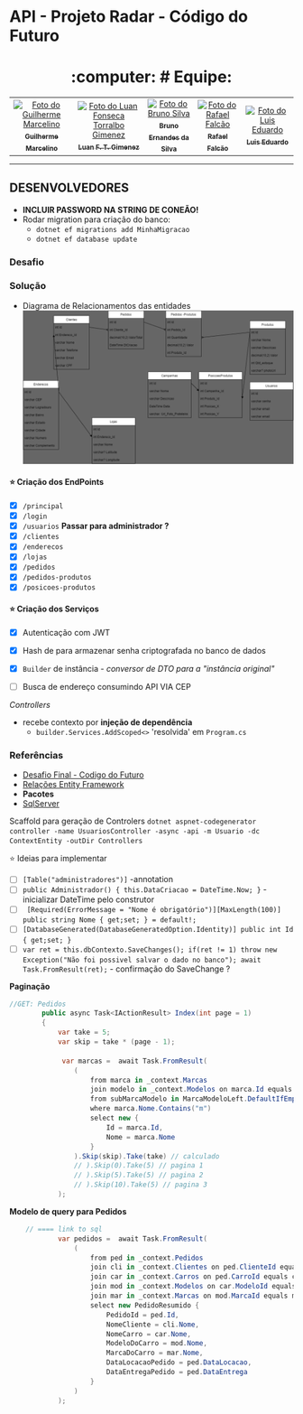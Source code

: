 # API - Projeto Radar - Código do Futuro

<div align="center">

<h1> :computer: # Equipe: </h1>

</div>

<table align="center">
  <tr>
    <td align="center">
      <a href="https://github.com/GuiHSM">
        <img src="https://avatars.githubusercontent.com/u/18469074?v=4" width="100px;" alt="Foto do Guilherme Marcelino"/><br>
        <sub>
          <b>Guilherme Marcelino</b>
        </sub>
      </a>
    </td>
    <td align="center">
      <a href="https://github.com/Luanftg">
        <img src="https://avatars.githubusercontent.com/u/51548623?v=4" width="100px;" alt="Foto do Luan Fonseca Torralbo Gimenez"/><br>
        <sub>
          <b>Luan F. T. Gimenez</b>
        </sub>
      </a>
    </td>
    <td align="center">
      <a href="https://github.com/bruno-esilva">
        <img src="https://avatars.githubusercontent.com/u/48297443?v=4" width="100px;" alt="Foto do Bruno Silva"/><br>
        <sub>
          <b>Bruno Ernandes da Silva</b>
        </sub>
      </a>
    </td>
    <td align="center">
      <a href="https://github.com/Rfalcao11">
        <img src="https://avatars.githubusercontent.com/u/87043908?v=4" width="100px;" alt="Foto do Rafael Falcão "/><br>
        <sub>
          <b>Rafael Falcão</b>
        </sub>
      </a>
    </td>
    <td align="center">
      <a href="https://github.com/luisedu24">
        <img src="https://avatars.githubusercontent.com/u/117494775?v=4" width="100px;" alt="Foto do Luis Eduardo "/><br>
        <sub>
          <b>Luis Eduardo</b>
        </sub>
      </a>
    </td>
    </tr>
</table>

<hr>

## DESENVOLVEDORES

- **INCLUIR PASSWORD NA STRING DE CONEÃO!**
- Rodar migration para criação do banco:
  - `dotnet ef migrations add MinhaMigracao`
  - `dotnet ef database update`

### Desafio

### Solução

- Diagrama de Relacionamentos das entidades
![Alt text](abstraction.png)

#### :star: Criação dos EndPoints

- [x] `/principal`
- [x] `/login`
- [x] `/usuarios` **Passar para administrador ?**
- [x] `/clientes`
- [x] `/enderecos`
- [x] `/lojas`
- [x] `/pedidos`
- [x] `/pedidos-produtos`
- [x] `/posicoes-produtos`

#### :star: Criação dos Serviços

- [x] Autenticação com JWT
- [x] Hash de para armazenar senha criptografada no banco de dados
- [x] `Builder` de instância - *conversor de DTO para a "instância original"*
- [ ] Busca de endereço consumindo API VIA CEP  


*Controllers*
- recebe contexto por **injeção de dependência**
  - `builder.Services.AddScoped<>` 'resolvida' em `Program.cs`

### Referências

- [Desafio Final - Codigo do Futuro](https://docs.google.com/document/d/1z0wzqAeLgMYQFg_jFOTQ1xj_BF1Byo7D/edit)
- [Relações Entity Framework](https://learn.microsoft.com/pt-br/ef/ef6/fundamentals/relationships)
- **Pacotes**
- [SqlServer](https://www.nuget.org/packages/Microsoft.EntityFrameworkCore.SqlServer)

Scaffold para geração de Controlers
`dotnet aspnet-codegenerator controller -name UsuariosController -async -api -m Usuario -dc ContextEntity -outDir Controllers`

:star: Ideias para implementar

- [ ] `[Table("administradores")]` -annotation
- [ ] `public Administrador()
    {
        this.DataCriacao = DateTime.Now;
    }` - inicializar DateTime pelo construtor
- [ ] ` [Required(ErrorMessage = "Nome é obrigatório")][MaxLength(100)]
    public string Nome { get;set; } = default!;` 
- [ ] `[DatabaseGenerated(DatabaseGeneratedOption.Identity)]
    public int Id { get;set; }`
- [ ] `var ret = this.dbContexto.SaveChanges();
        if(ret != 1) throw new Exception("Não foi possivel salvar o dado no banco");
        await Task.FromResult(ret);` - confirmação do SaveChange ?

**Paginação**

```c#
//GET: Pedidos
        public async Task<IActionResult> Index(int page = 1)
        {
            var take = 5;
            var skip = take * (page - 1);

             var marcas =  await Task.FromResult(
                (
                    from marca in _context.Marcas
                    join modelo in _context.Modelos on marca.Id equals modelo.MarcaId into MarcaModeloLeft
                    from subMarcaModelo in MarcaModeloLeft.DefaultIfEmpty()
                    where marca.Nome.Contains("m")
                    select new {
                        Id = marca.Id,
                        Nome = marca.Nome
                    }
                ).Skip(skip).Take(take) // calculado
                // ).Skip(0).Take(5) // pagina 1
                // ).Skip(5).Take(5) // pagina 2
                // ).Skip(10).Take(5) // pagina 3
            );
```

**Modelo de query para Pedidos**

```c#
    // ==== link to sql
            var pedidos =  await Task.FromResult(
                (
                    from ped in _context.Pedidos
                    join cli in _context.Clientes on ped.ClienteId equals cli.Id
                    join car in _context.Carros on ped.CarroId equals car.Id
                    join mod in _context.Modelos on car.ModeloId equals mod.Id
                    join mar in _context.Marcas on mod.MarcaId equals mar.Id
                    select new PedidoResumido {
                        PedidoId = ped.Id,
                        NomeCliente = cli.Nome,
                        NomeCarro = car.Nome,
                        ModeloDoCarro = mod.Nome,
                        MarcaDoCarro = mar.Nome,
                        DataLocacaoPedido = ped.DataLocacao,
                        DataEntregaPedido = ped.DataEntrega
                    }
                )
            );
```